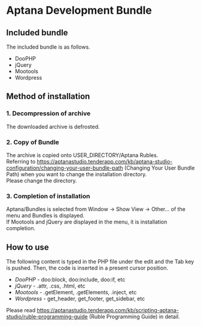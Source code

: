 Aptana Development Bundle
==============================================

Included bundle
----------------------------------------------

The included bundle is as follows.  

* DooPHP
* jQuery
* Mootools
* Wordpress

Method of installation
----------------------------------------------

### 1. Decompression of archive

The downloaded archive is defrosted. 

### 2. Copy of Bundle

The archive is copied onto USER_DIRECTORY/Aptana Rubles.  
Referring to https://aptanastudio.tenderapp.com/kb/aptana-studio-configuration/changing-your-user-bundle-path (Changing Your User Bundle Path) when you want to change the installation directory.  
Please change the directory. 

### 3. Completion of installation

Aptana/Bundles is selected from Window -> Show View -> Other... of the menu and Bundles is displayed.  
If Mootools and jQuery are displayed in the menu, it is installation completion.

How to use
----------------------------------------------

The following content is typed in the PHP file under the edit and the Tab key is pushed. 
Then, the code is inserted in a present cursor position. 

* *DooPHP* - doo:block, doo:include, doo:if, etc
* *jQuery* - .attr, .css, .html, etc
* *Mootools* - .getElement, .getElements, .inject, etc
* *Wordpress* - get_header, get_footer, get_sidebar, etc

Please read https://aptanastudio.tenderapp.com/kb/scripting-aptana-studio/ruble-programming-guide (Ruble Programming Guide) in detail.  
